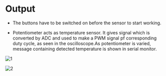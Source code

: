 # Output #

* The buttons have to be switched on before the sensor to start working.

* Potentiometer acts as temperature sensor. It gives signal which is converted by ADC and used to make a PWM signal pf corresponding duty cycle, as seen in the oscilloscope.As potentiometer is varied, message containing detected temperature is shown in serial monitor.

![1 ](https://user-images.githubusercontent.com/86312170/164793549-d6bf13eb-e8b0-49f2-a662-f4a459551bc2.png)

 

 ![2](https://user-images.githubusercontent.com/86312170/164796453-37fc4c43-319e-4b64-a1f8-c8e736f82391.png)

 
